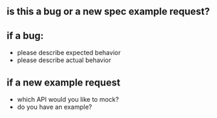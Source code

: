 ## is this a bug or a new spec example request?

## if a bug:

* please describe expected behavior
* please describe actual behavior

## if a new example request

* which API would you like to mock?
* do you have an example?
